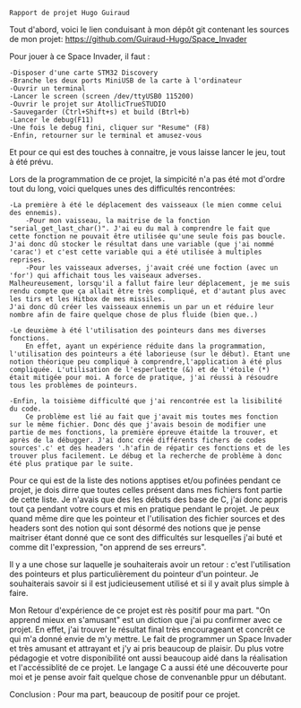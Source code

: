     Rapport de projet Hugo Guiraud

Tout d'abord, voici le lien conduisant à mon dépôt git contenant les sources de mon projet:
    https://github.com/Guiraud-Hugo/Space_Invader

Pour jouer à ce Space Invader, il faut :

    -Disposer d'une carte STM32 Discovery 
    -Branche les deux ports MiniUSB de la carte à l'ordinateur
    -Ouvrir un terminal
    -Lancer le screen (screen /dev/ttyUSB0 115200)
    -Ouvrir le projet sur AtollicTrueSTUDIO
    -Sauvegarder (Ctrl+Shift+s) et build (Btrl+b) 
    -Lancer le debug(F11)
    -Une fois le debug fini, cliquer sur "Resume" (F8)
    -Enfin, retourner sur le terminal et amusez-vous

Et pour ce qui est des touches à connaitre, je vous laisse lancer le jeu, tout à été prévu.

Lors de la programmation de ce projet, la simpicité n'a pas été mot d'ordre tout du long, voici quelques unes des difficultés rencontrées:

    -La première à été le déplacement des vaisseaux (le mien comme celui des ennemis).
        -Pour mon vaisseau, la maitrise de la fonction "serial_get_last_char()". J'ai eu du mal à comprendre le fait que cette fonction ne pouvait être utilisée qu'une seule fois pas boucle.
    J'ai donc dû stocker le résultat dans une variable (que j'ai nommé 'carac') et c'est cette variable qui a été utilisée à multiples reprises.       
        -Pour les vaisseaux adverses, j'avait créé une foction (avec un 'for') qui affichait tous les vaiseaux adverses. 
    Malheureusement, lorsqu'il a fallut faire leur déplacement, je me suis rendu compte que ça allait être très compliqué, et d'autant plus avec les tirs et les Hitbox de mes missiles.
    J'ai donc dû créer les vaisseaux ennemis un par un et réduire leur nombre afin de faire quelque chose de plus fluide (bien que..)
    
    -Le deuxième à été l'utilisation des pointeurs dans mes diverses fonctions. 
        En effet, ayant un expérience réduite dans la programmation, l'utilisation des pointeurs a été laborieuse (sur le début). Etant une notion théorique peu compliqué à comprendre,l'application à été plus compliquée. L'utilisation de l'esperluette (&) et de l'étoile (*) était mitigée pour moi. A force de pratique, j'ai réussi à résoudre tous les problèmes de pointeurs.

    -Enfin, la toisième difficulté que j'ai rencontrée est la lisibilité du code. 
        Ce problème est lié au fait que j'avait mis toutes mes fonction sur le même fichier. Donc dés que j'avais besoin de modifier une partie de mes fonctions, la première épreuve étaitde la trouver, et après de la débugger. J'ai donc créé différents fichers de codes sources'.c' et des headers '.h'afin de répatir ces fonctions et de les trouver plus facilement. Le débug et la recherche de problème à donc été plus pratique par le suite.

Pour ce qui est de la liste des notions apptises et/ou pofinées pendant ce projet, je dois dirre que toutes celles présent dans mes fichiers font partie de cette liste. Je n'avais que des les débuts des base de C, j'ai donc appris tout ça pendant votre cours et mis en pratique pendant le projet. Je peux quand même dire que les pointeur et l'utilisation des fichier sources et des headers sont des notion qui sont désormé des notions que je pense maitriser étant donné que ce sont des difficultés sur lesquelles j'ai buté et comme dit l'expression, "on apprend de ses erreurs".

Il y a une chose sur laquelle je souhaiterais avoir un retour : c'est l'utilisation des pointeurs et plus particulièrement du pointeur d'un pointeur.
   Je souhaiterais savoir si il est judicieusement utilisé et si il y avait plus simple à faire.

Mon Retour d'expérience de ce projet est rès positif pour ma part. 
    "On apprend mieux en s'amusant" est un diction que j'ai pu confirmer avec ce projet. En effet, j'ai trouver le résultat final très encourageant et concrêt ce qui m'a donné envie de m'y mettre. Le fait de programmer un Space Invader et très amusant et attrayant et j'y ai pris beaucoup de plaisir. Du plus votre pédagogie et votre disponibilité ont aussi beaucoup aidé dans la réalisation et l'accéssiblité de ce projet. Le langage C a aussi été une découverte pour moi et je pense avoir fait quelque chose de convenanble ppur un débutant. 

Conclusion : Pour ma part, beaucoup de positif pour ce projet.
    











